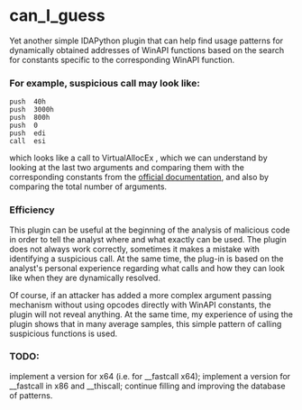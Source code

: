 # can_I_guess

Yet another simple IDAPython plugin that can help find usage patterns for dynamically obtained addresses of WinAPI functions based on the search for constants specific to the corresponding WinAPI function.



### For example, suspicious call may look like:
```
push  40h
push  3000h
push  800h
push  0
push  edi
call  esi
```

which looks like a call to VirtualAllocEx , which we can understand by looking at the last two arguments and comparing them with the corresponding constants from the [official documentation](https://learn.microsoft.com/en-us/windows/win32/api/memoryapi/nf-memoryapi-virtualallocex), and also by comparing the total number of arguments.

### Efficiency

This plugin can be useful at the beginning of the analysis of malicious code in order to tell the analyst where and what exactly can be used. The plugin does not always work correctly, sometimes it makes a mistake with identifying a suspicious call.
At the same time, the plug-in is based on the analyst's personal experience regarding what calls and how they can look like when they are dynamically resolved.


Of course, if an attacker has added a more complex argument passing mechanism without using opcodes directly with WinAPI constants, the plugin will not reveal anything. 
At the same time, my experience of using the plugin shows that in many average samples, this simple pattern of calling suspicious functions is used.



### TODO:
implement a version for x64 (i.e. for __fastcall x64);
implement a version for __fastcall in x86 and __thiscall;
continue filling and improving the database of patterns.
